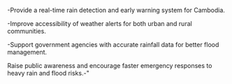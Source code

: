 -Provide a real-time rain detection and early warning system for Cambodia.

-Improve accessibility of weather alerts for both urban and rural communities.

-Support government agencies with accurate rainfall data for better flood management.

Raise public awareness and encourage faster emergency responses to heavy rain and flood risks.-"
